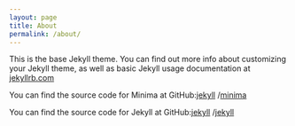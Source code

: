 ```yaml
---
layout: page
title: About
permalink: /about/
---
```


This is the base Jekyll theme. You can find out more info about customizing your Jekyll theme, as well as basic Jekyll usage documentation at [jekyllrb.com](https://jekyllrb.com/)

You can find the source code for Minima at GitHub:[jekyll](https://github.com/jekyll) /[minima](https://github.com/jekyll/minima)

You can find the source code for Jekyll at GitHub:[jekyll](https://github.com/jekyll) /[jekyll](https://github.com/jekyll/jekyll)
